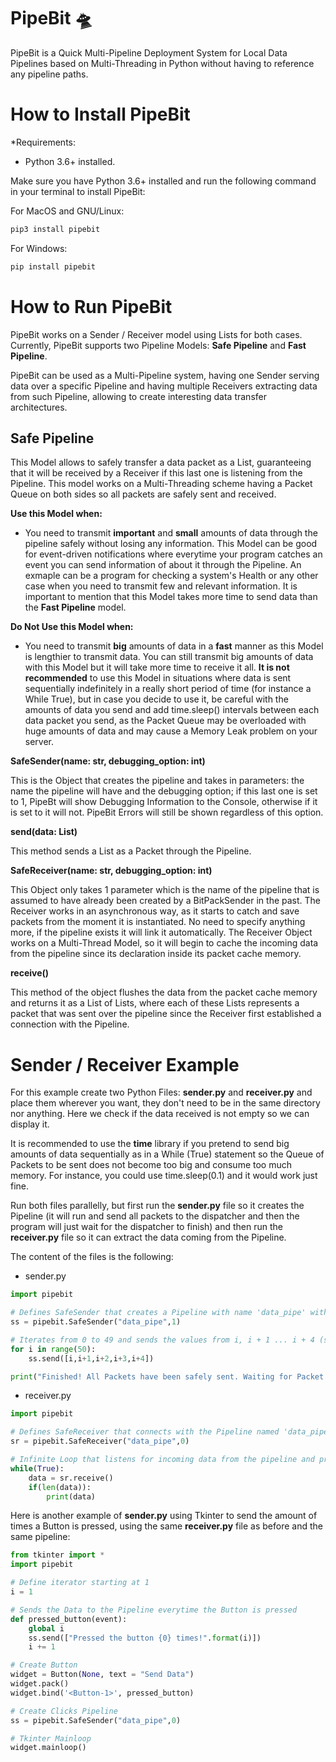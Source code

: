 # PipeBit 🛸

PipeBit is a Quick Multi-Pipeline Deployment System for Local Data Pipelines based on Multi-Threading in Python without having to reference any pipeline paths.

How to Install PipeBit
==========

*Requirements: 
- Python 3.6+ installed.

Make sure you have Python 3.6+ installed and run the following command in your terminal to install PipeBit:

For MacOS and GNU/Linux:

```python
pip3 install pipebit
```

For Windows:

```python
pip install pipebit
```

How to Run PipeBit
==========

PipeBit works on a Sender / Receiver model using Lists for both cases. Currently, PipeBit supports two Pipeline Models: **Safe Pipeline** and **Fast Pipeline**.

PipeBit can be used as a Multi-Pipeline system, having one Sender serving data over a specific Pipeline and having multiple Receivers extracting data from such Pipeline, allowing to create interesting data  transfer architectures.

## Safe Pipeline

This Model allows to safely transfer a data packet as a List, guaranteeing that it will be received by a Receiver if this last one is listening from the Pipeline. This model works on a Multi-Threading scheme having a Packet Queue on both sides so all packets are safely sent and received. 

**Use this Model when:**

- You need to transmit **important** and **small** amounts of data through the pipeline safely without losing any information. This Model can be good for event-driven notifications where everytime your program catches an event you can send information of about it through the Pipeline. An exmaple can be a program for checking a system's Health or any other case when you need to transmit few and relevant information. It is important to mention that this Model takes more time to send data than the **Fast Pipeline** model.

**Do Not Use this Model when:**

- You need to transmit **big** amounts of data in a **fast** manner as this Model is lengthier to transmit data. You can still transmit big amounts of data with this Model but it will take more time to receive it all. **It is not recommended** to use this Model in situations where data is sent sequentially indefinitely in a really short period of time (for instance a While True), but in case you decide to use it, be careful with the amounts of data you send and add time.sleep() intervals between each data packet you send, as the Packet Queue may be overloaded with huge amounts of data and may cause a Memory Leak problem on your server.

**SafeSender(name: str, debugging_option: int)**

This is the Object that creates the pipeline and takes in  parameters: the name the pipeline will have and the debugging option; if this last one is set to 1, PipeBt will show Debugging Information to the Console, otherwise if it is set to  it will not. PipeBit Errors will still be shown regardless of this option.

**send(data: List)**

This method sends a List as a Packet through the Pipeline.

**SafeReceiver(name: str, debugging_option: int)**

This Object only takes 1 parameter which is the name of the pipeline that is assumed to have already been created by a BitPackSender in the past. The Receiver works in an asynchronous way, as it starts to catch and save packets from the moment it is instantiated. No need to specify anything more, if the pipeline exists it will link it automatically. The Receiver Object works on a Multi-Thread Model, so it will begin to cache the incoming data from the pipeline since its declaration inside its packet cache memory.

**receive()**

This method of the object flushes the data from the packet cache memory and returns it as a List of Lists, where each of these Lists represents a packet that was sent over the pipeline since the Receiver first established a connection with the Pipeline.

Sender / Receiver Example
==========

For this example create two Python Files: **sender.py** and **receiver.py** and place them wherever you want, they don't need to be in the same directory nor anything. Here we check if the data received is not empty so we can display it.

It is recommended to use the **time** library if you pretend to send big amounts of data sequentially as in a While (True) statement so the Queue of Packets to be sent does not become too big and consume too much memory. For instance, you could use time.sleep(0.1) and it would work just fine.

Run both files parallelly, but first run the **sender.py** file so it creates the Pipeline (it will run and send all packets to the dispatcher and then the program will just wait for the dispatcher to finish) and then run the **receiver.py** file so it can extract the data coming from the Pipeline.

The content of the files is the following:

- sender.py

```python
import pipebit

# Defines SafeSender that creates a Pipeline with name 'data_pipe' with Debugging Information to Console
ss = pipebit.SafeSender("data_pipe",1)

# Iterates from 0 to 49 and sends the values from i, i + 1 ... i + 4 (size of 5)
for i in range(50):
    ss.send([i,i+1,i+2,i+3,i+4])

print("Finished! All Packets have been safely sent. Waiting for Packet Queue Dispatcher to Finish...")
```

- receiver.py

```python
import pipebit

# Defines SafeReceiver that connects with the Pipeline named 'data_pipe' with No Debugging Information to Console
sr = pipebit.SafeReceiver("data_pipe",0)

# Infinite Loop that listens for incoming data from the pipeline and prints it out to the console excepting an empty data value
while(True):
    data = sr.receive()
    if(len(data)):
        print(data)
```

Here is another example of **sender.py** using Tkinter to send the amount of times a Button is pressed, using the same **receiver.py** file as before and the same pipeline:

```python
from tkinter import *
import pipebit

# Define iterator starting at 1
i = 1

# Sends the Data to the Pipeline everytime the Button is pressed
def pressed_button(event):
    global i
    ss.send(["Pressed the button {0} times!".format(i)])
    i += 1  

# Create Button
widget = Button(None, text = "Send Data")
widget.pack()
widget.bind('<Button-1>', pressed_button)

# Create Clicks Pipeline
ss = pipebit.SafeSender("data_pipe",0)

# Tkinter Mainloop
widget.mainloop()
```
